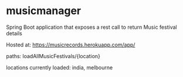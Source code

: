 # musicmanager

Spring Boot application that exposes a rest call to return Music festival details

Hosted at:
https://musicrecords.herokuapp.com/app/

paths:
loadAllMusicFestivals/{location}

locations currently loaded: india, melbourne

